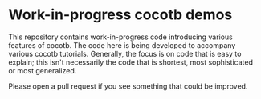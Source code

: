 Work-in-progress cocotb demos
=============================

This repository contains work-in-progress code introducing various features of
cocotb. The code here is being developed to accompany various cocotb tutorials.
Generally, the focus is on code that is easy to explain; this isn't necessarily
the code that is shortest, most sophisticated or most generalized.

Please open a pull request if you see something that could be improved.
